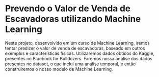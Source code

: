 # Prevendo o Valor de Venda de Escavadoras utilizando Machine Learning

Neste projeto, desenvolvido em um curso de Machine Learning, iremos tentar predizer o valor de venda de escavadoras, baseado em outros exemplos e características físicas.
Utilizaremos dados obtidos do Kaggle, presentes no Bluebook for Bulldozers. Faremos nossa análise dos dados presentes no dataset, o que inclui uma análise temporal, e então construiremos o nosso modelo de Machine Learning.
